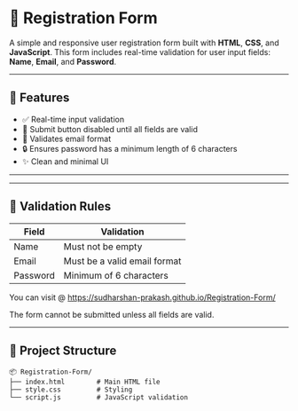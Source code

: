 # 📝 Registration Form

A simple and responsive user registration form built with **HTML**, **CSS**, and **JavaScript**. This form includes real-time validation for user input fields: **Name**, **Email**, and **Password**.

---

## 🚀 Features

- ✅ Real-time input validation
- 🚫 Submit button disabled until all fields are valid
- 📧 Validates email format
- 🔒 Ensures password has a minimum length of 6 characters
- ✨ Clean and minimal UI

---



---

## 🔧 Validation Rules

| Field     | Validation                          |
|-----------|-------------------------------------|
| Name      | Must not be empty                   |
| Email     | Must be a valid email format        |
| Password  | Minimum of 6 characters             |


You can visit @ https://sudharshan-prakash.github.io/Registration-Form/

The form cannot be submitted unless all fields are valid.

---

## 📁 Project Structure

```plaintext
📦 Registration-Form/
├── index.html        # Main HTML file
├── style.css         # Styling
└── script.js         # JavaScript validation

